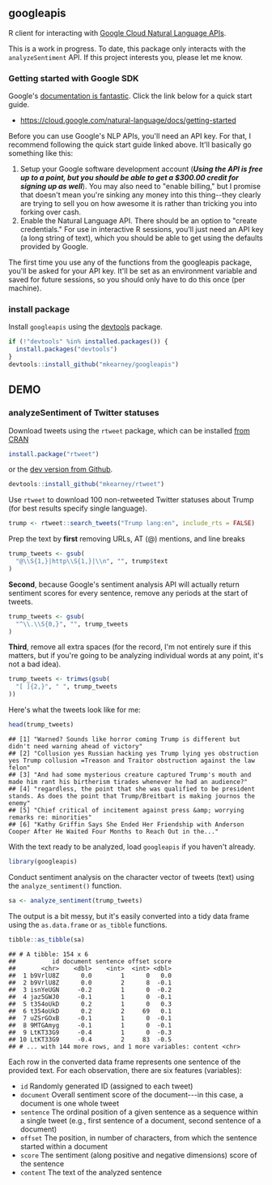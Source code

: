 
googleapis
----------

R client for interacting with [Google Cloud Natural Language APIs](https://cloud.google.com/natural-language/docs/basics).

This is a work in progress. To date, this package only interacts with the `analyzeSentiment` API. If this project interests you, please let me know.

### Getting started with Google SDK

Google's [documentation is fantastic](https://cloud.google.com/natural-language/docs/getting-started). Click the link below for a quick start guide.

-   <https://cloud.google.com/natural-language/docs/getting-started>

Before you can use Google's NLP APIs, you'll need an API key. For that, I recommend following the quick start guide linked above. It'll basically go something like this:

1.  Setup your Google software development account (***Using the API is free up to a point, but you should be able to get a $300.00 credit for signing up as well***). You may also need to "enable billing," but I promise that doesn't mean you're sinking any money into this thing--they clearly are trying to sell you on how awesome it is rather than tricking you into forking over cash.
2.  Enable the Natural Language API. There should be an option to "create credentials." For use in interactive R sessions, you'll just need an API key (a long string of text), which you should be able to get using the defaults provided by Google.

The first time you use any of the functions from the googleapis package, you'll be asked for your API key. It'll be set as an environment variable and saved for future sessions, so you should only have to do this once (per machine).

### install package

Install `googleapis` using the [devtools](https://github.com/hadley/devtools) package.

``` r
if (!"devtools" %in% installed.packages()) {
  install.packages("devtools")
}
devtools::install_github("mkearney/googleapis")
```

DEMO
----

### analyzeSentiment of Twitter statuses

Download tweets using the `rtweet` package, which can be installed [from CRAN](https://cran.r-project.org/package=rtweet)

``` r
install.package("rtweet")
```

or the [dev version from Github](https://github.com/mkearney/rtweet).

``` r
devtools::install_github("mkearney/rtweet")
```

Use `rtweet` to download 100 non-retweeted Twitter statuses about Trump (for best results specify single language).

``` r
trump <- rtweet::search_tweets("Trump lang:en", include_rts = FALSE)
```

Prep the text by **first** removing URLs, AT (@) mentions, and line breaks

``` r
trump_tweets <- gsub(
  "@\\S{1,}|http\\S{1,}|\\n", "", trump$text
)
```

**Second**, because Google's sentiment analysis API will actually return sentiment scores for every sentence, remove any periods at the start of tweets.

``` r
trump_tweets <- gsub(
  "^\\.\\S{0,}", "", trump_tweets
)
```

**Third**, remove all extra spaces (for the record, I'm not entirely sure if this matters, but if you're going to be analyzing individual words at any point, it's not a bad idea).

``` r
trump_tweets <- trimws(gsub(
  "[ ]{2,}", " ", trump_tweets
))
```

Here's what the tweets look like for me:

``` r
head(trump_tweets)
```

    ## [1] "Warned? Sounds like horror coming Trump is different but didn't need warning ahead of victory"                                           
    ## [2] "Collusion yes Russian hacking yes Trump lying yes obstruction yes Trump collusion =Treason and Traitor obstruction against the law felon"
    ## [3] "And had some mysterious creature captured Trump's mouth and made him rant his birtherism tirades whenever he had an audience?"           
    ## [4] "regardless, the point that she was qualified to be president stands. As does the point that Trump/Breitbart is making journos the enemy" 
    ## [5] "Chief critical of incitement against press &amp; worrying remarks re: minorities"                                                        
    ## [6] "Kathy Griffin Says She Ended Her Friendship with Anderson Cooper After He Waited Four Months to Reach Out in the..."

With the text ready to be analyzed, load `googleapis` if you haven't already.

``` r
library(googleapis)
```

Conduct sentiment analysis on the character vector of tweets (text) using the `analyze_sentiment()` function.

``` r
sa <- analyze_sentiment(trump_tweets)
```

The output is a bit messy, but it's easily converted into a tidy data frame using the `as.data.frame` or `as_tibble` functions.

``` r
tibble::as_tibble(sa)
```

    ## # A tibble: 154 x 6
    ##          id document sentence offset score
    ##       <chr>    <dbl>    <int>  <int> <dbl>
    ##  1 b9VrlU8Z      0.0        1      0   0.0
    ##  2 b9VrlU8Z      0.0        2      8  -0.1
    ##  3 isnYeUGN     -0.2        1      0  -0.2
    ##  4 jaz5GWJ0     -0.1        1      0  -0.1
    ##  5 t354oUkD      0.2        1      0   0.3
    ##  6 t354oUkD      0.2        2     69   0.1
    ##  7 uZSrGOxB     -0.1        1      0  -0.1
    ##  8 9MTGAmyg     -0.1        1      0  -0.1
    ##  9 LtKT33G9     -0.4        1      0  -0.3
    ## 10 LtKT33G9     -0.4        2     83  -0.5
    ## # ... with 144 more rows, and 1 more variables: content <chr>

Each row in the converted data frame represents one sentence of the provided text. For each observation, there are six features (variables):

-   `id` Randomly generated ID (assigned to each tweet)
-   `document` Overall sentiment score of the document---in this case, a document is one whole tweet
-   `sentence` The ordinal position of a given sentence as a sequence within a single tweet (e.g., first sentence of a document, second sentence of a document)
-   `offset` The position, in number of characters, from which the sentence started within a document
-   `score` The sentiment (along positive and negative dimensions) score of the sentence
-   `content` The text of the analyzed sentence
